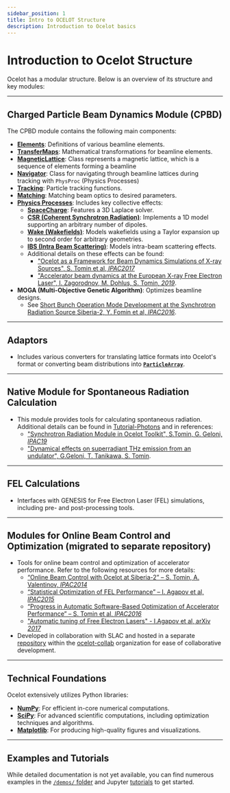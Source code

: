 ```yaml
---
sidebar_position: 1
title: Intro to OCELOT Structure
description: Introduction to Ocelot basics
---
```


# Introduction to Ocelot Structure

Ocelot has a modular structure. Below is an overview of its structure and key modules:

---

## Charged Particle Beam Dynamics Module (CPBD)

The CPBD module contains the following main components:

- **[Elements](../elements/intro.md)**: Definitions of various beamline elements.
- **[TransferMaps](../trasfer-maps/transormation.md)**: Mathematical transformations for beamline elements.
- **[MagneticLattice](./magnet-lattice.md)**: Class represents a magnetic lattice, which is a sequence of elements forming a beamline
- **[Navigator](./navigator.md)**: Class for navigating through beamline lattices during tracking with ```PhysProc``` (Physics Processes)
- **[Tracking](./tracking.md)**: Particle tracking functions.
- **[Matching](matching.md)**: Matching beam optics to desired parameters.
- **[Physics Processes](../physics-processes/phys-proc.md)**: Includes key collective effects:
  - **[SpaceCharge](../physics-processes/sc.md)**: Features a 3D Laplace solver.
  - **[CSR (Coherent Synchrotron Radiation)](../physics-processes/csr.md)**: Implements a 1D model supporting an arbitrary number of dipoles.
  - **[Wake (Wakefields)](../physics-processes/wake.md)**: Models wakefields using a Taylor expansion up to second order for arbitrary geometries.
  - **[IBS (Intra Beam Scattering)](../physics-processes/ibs.md)**: Models intra-beam scattering effects.
  - Additional details on these effects can be found:
    - ["Ocelot as a Framework for Beam Dynamics Simulations of X-ray Sources", S. Tomin et al, *IPAC2017*](https://accelconf.web.cern.ch/ipac2017/papers/wepab031.pdf)
    - ["Accelerator beam dynamics at the European X-ray Free Electron Laser", I. Zagorodnov, M. Dohlus, S. Tomin, *2019*](https://journals.aps.org/prab/abstract/10.1103/PhysRevAccelBeams.22.024401).
- **MOGA (Multi-Objective Genetic Algorithm)**: Optimizes beamline designs. 
  - See [Short Bunch Operation Mode Development at the Synchrotron Radiation Source Siberia-2, Y. Fomin et al, *IPAC2016*](http://accelconf.web.cern.ch/AccelConf/ipac2016/papers/thpmb034.pdf).

---

## Adaptors

- Includes various converters for translating lattice formats into Ocelot's format or converting beam distributions into [**`ParticleArray`**](particle-array.md).

---

## Native Module for Spontaneous Radiation Calculation

- This module provides tools for calculating spontaneous radiation. Additional details can be found in [Tutorial-Photons](../../tutorial/tutorial-photons/pfs_1_synchrotron_radiation.md) and in references:
  - ["Synchrotron Radiation Module in Ocelot Toolkit", S.Tomin, G. Geloni, *IPAC19*](https://accelconf.web.cern.ch/ipac2019/papers/wepts017.pdf) 
  - ["Dynamical effects on superradiant THz emission from an undulator", G.Geloni, T. Tanikawa, S. Tomin](http://scripts.iucr.org/cgi-bin/paper?S1600577519002509).

---

## FEL Calculations

- Interfaces with GENESIS for Free Electron Laser (FEL) simulations, including pre- and post-processing tools.

---

## Modules for Online Beam Control and Optimization (migrated to separate repository)

- Tools for online beam control and optimization of accelerator performance. Refer to the following resources for more details:
  - [“Online Beam Control with Ocelot at Siberia-2” – S. Tomin, A. Valentinov, *IPAC2014*](https://accelconf.web.cern.ch/IPAC2014/papers/mopro086.pdf)
  - [“Statistical Optimization of FEL Performance” – I. Agapov et al, *IPAC2015*](https://jacowfs.jlab.org/conf/y15/ipac15/prepress/TUPWA037.PDF)
  - [“Progress in Automatic Software-Based Optimization of Accelerator Performance” – S. Tomin et al, *IPAC2016*](https://accelconf.web.cern.ch/ipac2016/papers/wepoy036.pdf)
  - ["Automatic tuning of Free Electron Lasers" - I.Agapov et al, arXiv *2017*](https://arxiv.org/pdf/1704.02335.pdf)
- Developed in collaboration with SLAC and hosted in a separate [repository](https://github.com/ocelot-collab/optimizer) within the [ocelot-collab](https://github.com/ocelot-collab) organization for ease of collaborative development.

---

## Technical Foundations

Ocelot extensively utilizes Python libraries:
- **[NumPy](https://numpy.org)**: For efficient in-core numerical computations.
- **[SciPy](https://scipy.org)**: For advanced scientific computations, including optimization techniques and algorithms.
- **[Matplotlib](https://matplotlib.org)**: For producing high-quality figures and visualizations.

---

## Examples and Tutorials

While detailed documentation is not yet available, you can find numerous examples in the [`/demos/` folder](https://github.com/ocelot-collab/ocelot/tree/master/demos) 
and Jupyter [tutorials](../../tutorial/intro.md) to get started.